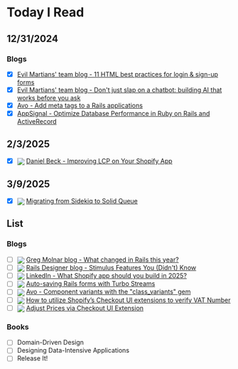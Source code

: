 # Today I Read

## 12/31/2024
### Blogs
- [x] [Evil Martians' team blog - 11 HTML best practices for login & sign-up forms](https://evilmartians.com/chronicles/html-best-practices-for-login-and-signup-forms)
- [x] [Evil Martians' team blog - Don't just slap on a chatbot: building AI that works before you ask](https://evilmartians.com/chronicles/dont-just-slap-on-a-chatbot-building-ai-that-works-before-you-ask)
- [x] [Avo - Add meta tags to a Rails applications](https://avohq.io/blog/meta-tags-rails)
- [x] [AppSignal - Optimize Database Performance in Ruby on Rails and ActiveRecord](https://blog.appsignal.com/2024/10/30/optimize-database-performance-in-ruby-on-rails-and-activerecord.html) 

## 2/3/2025
- [x] <img align="center" src="https://avatars.githubusercontent.com/u/8085?s=20&amp;v=4" /> [Daniel Beck - Improving LCP on Your Shopify App](https://danielbeck.io/posts/improving-last-contentful-paint-shopify-app)

## 3/9/2025
- [x] <img align="center" src="https://avatars.githubusercontent.com/u/4223?s=20&amp;v=4" /> [Migrating from Sidekiq to Solid Queue](https://www.donnfelker.com/migrating-from-sidekiq-to-solid-queue/)

## List
### Blogs
- [ ] <img align="center" src="https://avatars.githubusercontent.com/u/4223?s=20&amp;v=4" /> [Greg Molnar blog - What changed in Rails this year?](https://greg.molnar.io/blog/what-changed-in-rails-this-year)
- [ ] <img align="center" src="https://avatars.githubusercontent.com/u/4223?s=20&amp;v=4" /> [Rails Designer blog - Stimulus Features You (Didn't) Know](https://railsdesigner.com/lesser-known-stimulus-features)
- [ ] <img align="center" src="https://avatars.githubusercontent.com/u/357098?s=20&amp;v=4" /> [LinkedIn - What Shopify app should you build in 2025?](https://www.linkedin.com/pulse/what-shopify-app-should-you-build-2025-gil-greenberg-h3uce)
- [ ] <img align="center" src="https://avatars.githubusercontent.com/u/4223?s=20&amp;v=4" /> [Auto-saving Rails forms with Turbo Streams](https://nts.strzibny.name/rails-autosave-form-turbo-stream)
- [ ] <img align="center" src="https://avatars.githubusercontent.com/u/4223?s=20&amp;v=4" /> [Avo - Component variants with the "class_variants" gem](https://avohq.io/blog/component-variants-with-the-class-variants-gem)
- [ ] <img align="center" src="https://avatars.githubusercontent.com/u/8085?s=20&amp;v=4" /> [How to utilize Shopify’s Checkout UI extensions to verify VAT Number](https://maxico.dev/blog/shopify-checkout-vat-validation)
- [ ] <img align="center" src="https://avatars.githubusercontent.com/u/8085?s=20&amp;v=4" /> [Adjust Prices via Checkout UI Extension](https://read.cv/mackiec/adjust-prices-via-checkout-extension)

### Books
- [ ] Domain-Driven Design
- [ ] Designing Data-Intensive Applications
- [ ] Release It!
